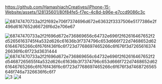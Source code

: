 https://github.com/HamashiachCreatives/iPhone-15-Website/assets/128135601/80f84fe5-f7ec-4c8d-b96e-e7ccd9086c3c




![68747470733a2f2f692e706f7374696d672e63632f3337506e5177386e2f496d6167652d66726f6d2e706e67](https://github.com/HamashiachCreatives/iPhone-15-Website/assets/128135601/b102639c-7d63-48d5-85ab-6ca58b8cd3fa)


![68747470733a2f2f696d672e736869656c64732e696f2f62616467652f2d52656163745f4a532d626c61636b3f7374796c653d666f722d7468652d6261646765266c6f676f436f6c6f723d7768697465266c6f676f3d726561637426636f6c6f723d3631444](https://github.com/HamashiachCreatives/iPhone-15-Website/assets/128135601/c0751e6d-ed15-4bac-aa9d-dc3d742b31ee) ![68747470733a2f2f696d672e736869656c64732e696f2f62616467652f2d54687265655f4a532d626c61636b3f7374796c653d666f722d7468652d6261646765266c6f676f436f6c6f723d7768697465266c6f676f3d7468726565646f746a7326636f6c6f7](https://github.com/HamashiachCreatives/iPhone-15-Website/assets/128135601/0ee5ef9f-3f03-4d5d-817a-dfe5788d2953)
![3](https://github.com/HamashiachCreatives/iPhone-15-Website/assets/128135601/647a8c8a-ee08-4470-ad33-06d6e755ef68)
![4](https://github.com/HamashiachCreatives/iPhone-15-Website/assets/128135601/fcbd32c5-4081-4704-8e7f-b0dae1723f61)
